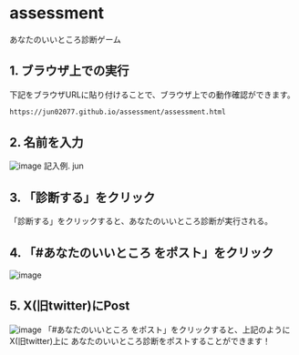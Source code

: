 # assessment
あなたのいいところ診断ゲーム

## 1. ブラウザ上での実行
下記をブラウザURLに貼り付けることで、ブラウザ上での動作確認ができます。
```txt
https://jun02077.github.io/assessment/assessment.html
```

## 2. 名前を入力
![image](https://github.com/user-attachments/assets/3544bed5-d517-4315-bbe7-5c5e455d6cf0)
記入例. jun

## 3. 「診断する」をクリック
「診断する」をクリックすると、あなたのいいところ診断が実行される。

## 4. 「#あなたのいいところ をポスト」をクリック
![image](https://github.com/user-attachments/assets/c5e8f03b-ad27-47f3-a575-bcda925a24d2)

## 5. X(旧twitter)にPost
![image](https://github.com/user-attachments/assets/eba3b7d5-5ebb-4a11-b3d1-2e91814ddea6)
「#あなたのいいところ をポスト」をクリックすると、上記のようにX(旧twitter)上に
あなたのいいところ診断をポストすることができます！
